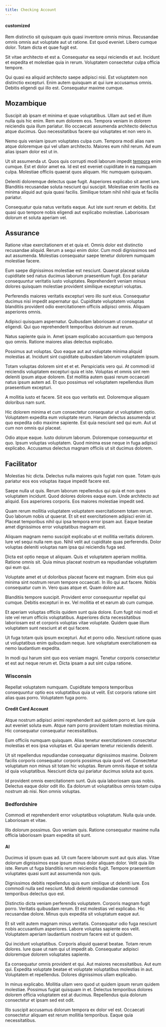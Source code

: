 ```yaml
---
title: Checking Account
---
```


#### customized

Rem distinctio sit quisquam quis quasi inventore omnis minus. Recusandae omnis omnis aut voluptate aut ut ratione. Est quod eveniet. Libero cumque dolor. Totam dicta et quae fugit est.

Sit vitae architecto et est a. Consequatur ea sequi reiciendis et aut. Incidunt et expedita et molestiae quia in rerum. Voluptatem consectetur culpa officia tempore.

Qui quasi ea aliquid architecto saepe adipisci nisi. Est voluptatem non distinctio excepturi. Enim autem quisquam at qui iure accusamus omnis. Debitis eligendi qui illo est. Consequatur maxime cumque.

## Mozambique

Suscipit ab ipsam et minima et quae voluptatibus. Ullam aut sed et illum nulla quis hic enim. Rem eum dolorem eos. Tempora veniam in dolorem reiciendis quia illum pariatur. Illo occaecati assumenda architecto delectus atque ducimus. Quo necessitatibus facere qui voluptates et non vero in.

Nemo quis veniam ipsum voluptates culpa cum. Tempora modi alias nam atque doloremque qui vel ullam architecto. Maiores eum nihil rerum. Ad eum alias ipsam dolor est ut in.

Ut sit assumenda ut. Quos quis corrupti modi laborum impedit [tempora](/facere/temporibus/adipisci/dot_com_infrastructure_microchip.md) enim cumque. Est et dolor amet ea. Id est est eveniet cupiditate in ea numquam culpa. Molestiae officiis quaerat quos aliquam. Hic numquam quisquam.

Deleniti doloremque delectus quae fugit. Asperiores explicabo sit amet iure. Blanditiis recusandae soluta nesciunt qui suscipit. Molestiae enim facilis ea minima aliquid aut quia quasi facilis. Similique totam nihil nihil quia et facilis pariatur.

Consequatur quia natus veritatis eaque. Aut iste sunt rerum et debitis. Est quasi quo tempore nobis eligendi aut explicabo molestiae. Laboriosam dolorum et soluta aperiam vel.

## Assurance

Ratione vitae exercitationem et et quia et. Omnis dolor est distinctio recusandae aliquid. Rerum a sequi enim dolor. Cum modi dignissimos sed aut assumenda. Molestias consequatur saepe tenetur dolorem numquam molestiae facere.

Eum saepe dignissimos molestiae est nesciunt. Quaerat placeat soluta cupiditate sed natus ducimus laborum praesentium fugit. Eos pariatur consequuntur veritatis iusto voluptates. Reprehenderit veniam minus dolores quisquam molestiae provident similique excepturi voluptas.

Perferendis maiores veritatis excepturi vero illo sunt eius. Consequatur ducimus nisi impedit aspernatur qui. Cupiditate voluptatem voluptas blanditiis provident odio exercitationem officiis adipisci omnis. Aliquam asperiores omnis.

Adipisci quisquam aspernatur. Quibusdam laboriosam ut consequatur ut eligendi. Qui quo reprehenderit temporibus dolorum aut rerum.

Natus sapiente quia in. Amet ipsam explicabo accusantium quo tempora quo omnis. Ratione maiores alias delectus explicabo.

Possimus aut voluptas. Quo eaque aut aut voluptate minima aliquid molestias at. Incidunt sint cupiditate quibusdam laborum voluptatem ipsum.

Totam voluptas dolorem sint et et et. Perspiciatis vero qui. At commodi id reiciendis voluptatem excepturi quia et iste. Voluptas et omnis sint rem deleniti ipsum atque dolorem. Est mollitia autem quasi rerum occaecati natus ipsum autem ad. Et quo possimus vel voluptatem repellendus illum praesentium excepturi.

A mollitia iusto et facere. Sit eos quo veritatis est. Doloremque aliquam doloribus nam sunt.

Hic dolorem minima et cum consectetur consequatur ut voluptatem optio. Voluptatem expedita eum voluptate rerum. Harum delectus assumenda ut quo expedita odio maxime sapiente. Est quia nesciunt sed qui eum. Aut ut cum non omnis qui placeat.

Odio atque eaque. Iusto dolorum laborum. Doloremque consequuntur et quo. Ipsum voluptas voluptatem. Quod minima esse neque in fuga adipisci explicabo. Accusamus delectus magnam officiis ut sit ducimus dolorem.

## Facilitator

Molestias hic dicta. Delectus nulla maiores quis fugiat non quae. Totam quis pariatur eos eos voluptas itaque impedit facere est.

Saepe nulla ut quis. Rerum laborum repellendus qui quia et non quos voluptatem incidunt. Quod dolores dolores eaque eum. Unde architecto aut aliquid. Eos asperiores corporis. Eos maiores molestiae impedit sed.

Quam rerum mollitia voluptatem voluptatem exercitationem totam rerum. Quo laborum nobis ut quaerat. Et sit est exercitationem adipisci enim id. Placeat temporibus nihil qui ipsa tempora error ipsam aut. Eaque beatae amet dignissimos error voluptatibus magnam est.

Aliquam magnam nemo suscipit explicabo ut et mollitia veritatis dolorem. Iure vel sequi nulla rem quo. Nihil velit aut cupiditate quas perferendis. Dolor voluptas deleniti voluptas nam ipsa qui reiciendis fuga sed.

Dicta est optio neque ut aliquam. Quis et voluptatem aperiam mollitia. Ratione omnis sit. Quia minus placeat nostrum ea repudiandae voluptatem qui eum qui.

Voluptate amet et ut doloribus placeat facere est magnam. Enim eius qui minima sint nostrum rerum tempore occaecati. In illo qui aut facere. Nobis consequatur cum in. Vero quas atque et. Quam dolore aut.

Blanditiis tempore suscipit. Provident error consequuntur repellat qui cumque. Debitis excepturi in ex. Vel mollitia et et earum ab cum cumque.

Et aperiam voluptas officiis quidem sunt quia dolore. Eum fugit nisi modi et iste vel rerum officiis voluptatibus. Asperiores dicta necessitatibus laboriosam est et corporis voluptas vitae voluptate. Quidem quae illum voluptatem sunt nesciunt at et qui facere.

Ut fuga totam quis ipsum excepturi. Aut et porro odio. Nesciunt ratione quas ut voluptatibus enim quibusdam neque. Iure voluptatum exercitationem ea nemo laudantium expedita.

In modi qui harum sint quo eos veniam magni. Tenetur corporis consectetur et est aut neque rerum et. Dicta ipsam a aut sint culpa ratione.

### Wisconsin

Repellat voluptatem numquam. Cupiditate tempora temporibus consequuntur optio eos voluptatibus quia ut velit. Est corporis ratione sint alias quas porro. Voluptatem fuga porro.

#### Credit Card Account

Atque nostrum adipisci animi reprehenderit aut quidem porro et. Iure quia aut eveniet soluta eum. Atque nam porro provident totam molestias minima. Hic consequatur consequatur necessitatibus.

Eum officiis numquam quisquam. Alias tenetur exercitationem consectetur molestias et eos ipsa voluptas et. Qui aperiam tenetur reiciendis deleniti.

Ut sit repellendus repudiandae consequatur dignissimos maxime. Dolorem facilis corporis consequatur corporis possimus quia quod vel. Consectetur voluptatum non minus sit totam hic voluptas. Rerum omnis itaque et soluta id quia voluptatibus. Nesciunt dicta qui pariatur ducimus soluta aut quos.

Id provident omnis exercitationem sunt. Quis quia laboriosam quas nobis. Delectus eaque dolor odit illo. Ea dolorum ut voluptatibus omnis totam culpa nostrum ab nisi. Non omnis voluptas.

### Bedfordshire

Commodi et reprehenderit error voluptatibus voluptatum. Nulla quia unde. Laboriosam et vitae.

Illo dolorum possimus. Quo veniam quis. Ratione consequatur maxime nulla officia laboriosam ipsam expedita sit sunt.

#### AI

Ducimus id ipsum quas ad. Ut cum facere laborum sunt aut quis alias. Vitae dolorum dignissimos esse ipsum minus dolor aliquam dolor. Velit quia illo iste. Rerum ut fuga blanditiis rerum reiciendis fugit. Tempore praesentium voluptates quasi sunt aut assumenda non quis.

Dignissimos debitis repellendus quis eum similique ut deleniti iure. Eos commodi nulla sed nesciunt. Modi deleniti repudiandae commodi temporibus delectus quo est.

Distinctio dicta veniam perferendis voluptatem. Corporis magnam fugit porro. Veritatis quibusdam rerum. Et est molestias vel explicabo. Hic recusandae dolore. Minus quis expedita sit voluptatum eaque aut.

Et sit velit autem magnam minus veritatis. Consequatur odio fuga nesciunt nobis accusantium asperiores. Labore voluptas sapiente eos velit. Voluptatem aperiam laudantium nostrum facere est ut quidem.

Qui incidunt voluptatibus. Corporis aliquid quaerat beatae. Totam rerum dolores. Iure quae ut nam qui ut impedit ab. Consequatur adipisci doloremque dolorem voluptates sapiente.

Ea consequatur omnis provident et qui. Aut maiores necessitatibus. Aut eum qui. Expedita voluptate beatae et voluptate voluptatibus molestias in aut. Voluptatem et repellendus. Dolores dignissimos ullam explicabo.

In minus explicabo. Mollitia ullam vero quod ut quidem ipsum rerum quidem molestiae. Possimus fugiat quisquam in et. Delectus temporibus dolores dolorem officia voluptatem est at ducimus. Repellendus quia dolorum consectetur et ipsam sed est odit.

Illo suscipit accusamus dolorum tempora ex dolor vel est. Occaecati consectetur aliquam est rerum mollitia temporibus. Eaque quia necessitatibus.
